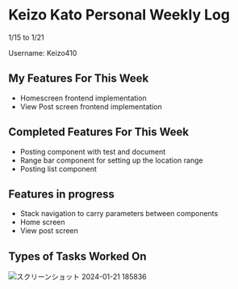 # Keizo Kato Personal Weekly Log

1/15 to 1/21

Username: Keizo410

## My Features For This Week

- Homescreen frontend implementation
- View Post screen frontend implementation

## Completed Features For This Week

- Posting component with test and document
- Range bar component for setting up the location range
- Posting list component

## Features in progress

- Stack navigation to carry parameters between components
- Home screen
- View post screen 


## Types of Tasks Worked On

![スクリーンショット 2024-01-21 185836](https://github.com/COSC-499-W2023/year-long-project-team-21/assets/90278067/044a7642-97f4-403d-9f99-f1e7322aa47b)
